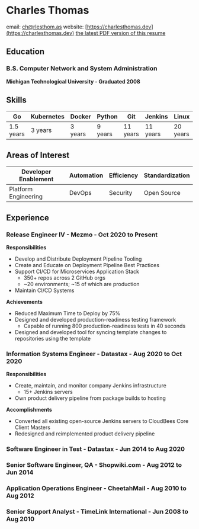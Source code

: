 # Charles Thomas
email: [ch@rlesthom.as](mailto:ch@rlesthom.as)
website: [https://charlesthomas.dev](https://charlesthomas.dev)
[the latest PDF version of this resume](http://github.com/charlesthomas/resume/releases/latest)

## Education

### B.S. Computer Network and System Administration
**Michigan Technological University - Graduated 2008**

## Skills

| Go        | Kubernetes | Docker  | Python  | Git      | Jenkins  | Linux    |
| --------- | ---------- | ------- | ------- | -------- | -------- | -------- |
| 1.5 years | 3 years    | 3 years | 9 years | 11 years | 11 years | 20 years |

## Areas of Interest

| Developer Enablement | Automation | Efficiency | Standardization |
| -------------------- | ---------- | ---------- | --------------- |
| Platform Engineering | DevOps     | Security   | Open Source     |

## Experience

### Release Engineer IV - Mezmo - Oct 2020 to Present

**Responsibilities**

- Develop and Distribute Deployment Pipeline Tooling
- Create and Educate on Deployment Pipeline Best Practices
- Support CI/CD for Microservices Application Stack
  - 350+ repos across 2 GitHub orgs
  - ~20 environments; ~15 of which are production
- Maintain CI/CD Systems

**Achievements**

- Reduced Maximum Time to Deploy by 75%
- Designed and developed production-readiness testing framework
  - Capable of running 800 production-readiness tests in 40 seconds
- Designed and developed tool for syncing template changes to repositories using the template

### Information Systems Engineer - Datastax - Aug 2020 to Oct 2020 

**Responsibilities**

- Create, maintain, and monitor company Jenkins infrastructure
    - 15+ Jenkins servers
- Own product delivery pipeline from package builds to hosting

**Accomplishments**

- Converted all existing open-source Jenkins servers to CloudBees Core Client Masters
- Redesigned and reimplemented product delivery pipeline

### Software Engineer in Test - Datastax - Jun 2014 to Aug 2020

### Senior Software Engineer, QA - Shopwiki.com - Aug 2012 to Jun 2014

### Application Operations Engineer - CheetahMail - Aug 2010 to Aug 2012

### Senior Support Analyst - TimeLink International - Jun 2008 to Aug 2010
